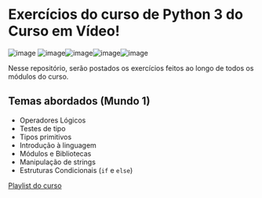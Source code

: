 # Exercícios do curso de Python 3 do Curso em Vídeo!


 ![image](https://user-images.githubusercontent.com/85965282/148799441-c49019c0-e6d8-411e-9342-cb6af8661dac.png) ![image](https://user-images.githubusercontent.com/85965282/148799678-73f7683e-62f9-4bd1-b84a-782e5cb7d6eb.png)![image](https://user-images.githubusercontent.com/85965282/148799703-73fe5fd9-0808-4a1b-bdc2-230c30f441f6.png)![image](https://user-images.githubusercontent.com/85965282/148799716-43000f4e-fa56-4fba-b683-ceb72b739e5b.png)![image](https://user-images.githubusercontent.com/85965282/148799738-b43f3e78-4424-495f-bf07-f076cc30fd17.png)

Nesse repositório, serão postados os exercícios feitos ao longo de todos os  módulos do curso.

## Temas abordados (Mundo 1)
- Operadores Lógicos
- Testes de tipo
- Tipos primitivos
- Introdução à linguagem
- Módulos e Bibliotecas
- Manipulação de strings
- Estruturas Condicionais (`if` e `else`)




[Playlist do curso](https://www.youtube.com/playlist?list=PLHz_AreHm4dlKP6QQCekuIPky1CiwmdI6)

